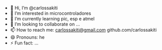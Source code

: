 - 👋 Hi, I’m @carlossakiti
- 👀 I’m interested in microcontroladores
- 🌱 I’m currently learning pic, esp e atmel
- 💞️ I’m looking to collaborate on ...
- 📫 How to reach me: carlossakiti@gmail.com github.com/carlossakiti
- 😄 Pronouns: he
- ⚡ Fun fact: ...

<!---
carlossakiti/carlossakiti is a ✨ special ✨ repository because its `README.md` (this file) appears on your GitHub profile.
You can click the Preview link to take a look at your changes.
--->
